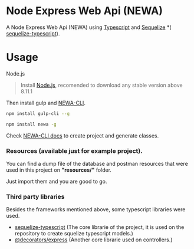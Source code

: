 # Node Express Web Api (NEWA)

A Node Express Web Api (NEWA) using [Typescript](https://www.typescriptlang.org/) and [Sequelize](http://docs.sequelizejs.com/) *( [sequelize-typescript](https://github.com/RobinBuschmann/sequelize-typescript)).

# Usage

 Node.js 
 
>Install [Node.js](https://nodejs.org/), recomended to download any stable version above 8.11.1


Then install gulp and [NEWA-CLI](https://github.com/TalissonJunior/newa-cli).
```sh
npm install gulp-cli --g

npm install newa -g
```

Check [NEWA-CLI docs](https://github.com/TalissonJunior/newa-cli) to create project and generate classes.


### Resources (available just for example project).

You can find a dump file of the database and postman resources that were used in this project on **"resources/"** folder.

Just import them and you are good to go.

### Third party libraries

Besides the frameworks mentioned above, some typescript libraries were used. 

 * [sequelize-typescript](https://github.com/RobinBuschmann/sequelize-typescript) (The core librarie of the project, it is used on the repository to create squelize typescript models.)
 * [@decorators/express](https://www.npmjs.com/package/@decorators/express) (Another core librarie used on controllers.)


